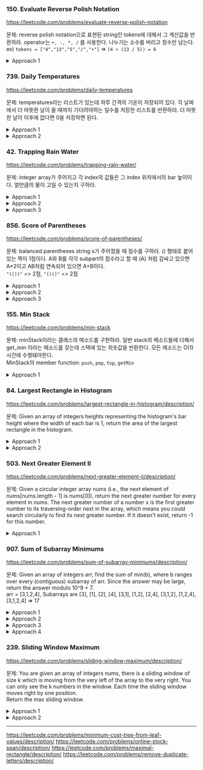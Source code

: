 ### 150. Evaluate Reverse Polish Notation

https://leetcode.com/problems/evaluate-reverse-polish-notation

문제: reverse polish notation으로 표현된 string인 tokens에 대해서 그 계산값을 반환하라. 
operator는 `+, -, *, /` 를 사용한다. 나누기는 소수를 버리고 정수만 남는다.    
ex) `tokens = ["4","13","5","/","+"]` => `(4 + (13 / 5)) = 6`


<details><summary>Approach 1</summary>

간단하다. 쭉 iterate하면서 연산자가 아니면 stack push하고 연산자면 최근 두 개 pop 한 뒤 계산하면 된다.

lambda를 쓰면 다르게 풀 수도 있다.   

  
```python
def evalRPN(self, tokens: List[str]) -> int:
        
    operations = {
        "+": lambda a, b: a + b,
        "-": lambda a, b: a - b,
        "/": lambda a, b: int(a / b),
        "*": lambda a, b: a * b
    }
    
    stack = []
    for token in tokens:
        if token in operations:
            number_2 = stack.pop()
            number_1 = stack.pop()
            operation = operations[token]
            stack.append(operation(number_1, number_2))
        else:
            stack.append(int(token))
    return stack.pop()
```

</details>






### 739. Daily Temperatures

https://leetcode.com/problems/daily-temperatures

문제: temperatures라는 리스트가 있는데 하루 간격의 기온이 저장되어 있다. 각 날짜에서 더 따뜻한 날이 올 때까지 기다려야하는 일수를 저장한 리스트를 반환하라. 더 따뜻한 날이 이후에 없다면 0을 저장하면 된다.

<details><summary>Approach 1</summary>

decreasing monotonic stack을 사용한다.   
stack에는 아직 더 따뜻한 날을 못 만난 day가 저장되어 있다. 그러면 bottom에서 top으로 갈수록 덜 따뜻하다.   
리스트를 iterate하면서 지금 보는 기온이 top보다 낮으면 그냥 push한다.   
top보다 높으면 더 높은 top이 나올 때까지 pop하면서 pop된 날짜에 대해 답을 넣어준다.
답은 현재 보는 index와 pop된 날짜의 차이이다.

O(N) / O(N)

    
```python
class Solution:
    def dailyTemperatures(self, temperatures: List[int]) -> List[int]:
        n = len(temperatures)
        stack = []
        ans = [0] * n
        for i in range(n):
            if not stack:
                stack.append(i)
                continue
            while stack and temperatures[stack[-1]] < temperatures[i]:
                past_i = stack.pop()
                ans[past_i] = i - past_i
            stack.append(i)
        
        return ans
```
    
</details>

<details><summary>Approach 2</summary>

리스트를 뒤에서부터 iterate하면서 현재 날짜의 기온보다 높은 기온이 나오는 날을 찾는 방법도 있다.   
지금까지의 가장 높은 기온을 저장하는 hottest variable을 두고 현재 기온이 hottest보다 높다면 hottest를 업데이트하고 continue한다.   
이렇게 하는 이유는 그런 경우 더 따뜻한 날이 나올 수 없으므로 추가 작업이 필요 없기 때문이다.   
answer list를 만들어 놓고 뒤에서부터 원소를 하나씩 보는데, i번째 날에 i+1의 온도를 확인한다.   
i+1의 온도가 더 낮다면 i+1+answer[i+1] 위치로 가서 또 비교한다.   
더 높은 온도가 나올 때까지 반복을 하는데 이렇게 하면 각 원소마다 두 번씩만 작업을 하게 된다.(backward iterate할 때 한 번, jump하면서 날 찾을 때 한 번)   

O(N) / O(1)


```python
class Solution:
    def dailyTemperatures(self, temperatures: List[int]) -> List[int]:
        n = len(temperatures)
        ans = [0] * n
        hottest = 0

        for i in range(n-1, -1, -1):
            cur = temperatures[i]
            if cur >= hottest:
                hottest = cur
                continue
            comp_idx = i + 1
            while cur >= temperatures[comp_idx]:
                comp_idx += ans[comp_idx]
            ans[i] = comp_idx - i
        
        return ans

```

</details>


### 42. Trapping Rain Water

https://leetcode.com/problems/trapping-rain-water/

문제: integer array가 주어지고 각 index의 값들은 그 index 위치에서의 bar 높이이다. 얼만큼의 물이 고일 수 있는지 구하라.


<details><summary>Approach 1</summary>

내 brute force한 방법   
- 앞에서부터 iterate하면서 left wall로 생각을 한다. 
- 각 left wall마다 오른쪽을 보면서 left wall 이상인 right wall을 찾는다. 그러면 물은 그 right wall을 넘지 못 하고 그 사이를 채운다.
- left wall 이상인 게 없다면 오른쪽 중 가장 높은 wall을 찾는다. 그러면 그 사이가 물이 채워진다.
- right wall을 찾으러 갈 때 각 right wall 후보와 left wall 사이에 얼만큼이 벽으로 채워져있는지 계산해놓는다.
- 그러면 마지막에 `width x min(left wall, right wall) - occupied` 를 하면 된다.
- 다음 iteration은 right wall이 left wall로 되는 상황부터 하면 된다.

이러면 O(N^2)의 시간이 소요돼서 느리다.

이걸 최적화하려면 `739. Daily Temperatures` 문제처럼 미리 각 left wall마다 그거보다 높은 wall이 처음으로 나오는 위치를 저장한 array, 
그 이후의 wall 중 가장 높은 높이를 저장한 array 두 개를 O(N) 시간에 만들어 놓으면 이후 작업도 O(N)에 가능할 것이다.    


```py
    def trap(self, height: List[int]) -> int:
        n = len(height)
        left = 0
        ans = 0
        while left < n-1:
            if height[left] == 0:  # If the height of left wall is 0, it cannot trap water.
                left += 1
                continue
            right = tallest_right = left + 1
            occupied, occupied_dict = 0, {}
            while right < n:
                occupied_dict[right] = occupied
                if height[right] >= height[left]:
                    break
                if height[right] > height[tallest_right]:
                    tallest_right = right
                occupied += height[right]
                right += 1
            if right == n:
                right = tallest_right
            width = right - left - 1
            ans += (width * min(height[left], height[right]) - occupied_dict[right])
            left = right
        return ans
```

</details>


<details><summary>Approach 2</summary>

아이디어를 생각하기 어렵다.    
적분하듯이 쪼개서 각 위치에서의 물 양을 구한 뒤에 합하는 걸로 생각해보자.    
현재 위치 i에서 물이 차려면 i 기준 왼쪽과 오른쪽 둘 다에 i보다 높은 bar가 있어야한다.    
`cur_trapped_water = min(left_max, right_max) - cur_height`
각 위치 i 기준으로 왼쪽에서 가장 높은 bar의 높이가 저장된 left_maxs와 오른쪽으로 한 결과인 right_maxs를 만든 뒤 답을 구한다.   
O(N) / O(N)


```python
    def trap(self, height: List[int]) -> int:        
        n = len(height)
        total = 0

        left_maxs = [0] * n  # i 기준 왼쪽 중에 가장 큰 값
        right_maxs = [0] * n
        left_max = right_max = 0
        for i in range(1, n):
            left_max = max(left_max, height[i-1])
            left_maxs[i] = left_max
        for i in range(n-2, -1, -1):
            right_max = max(right_max, height[i+1])
            right_maxs[i] = right_max

        for i in range(n):
            cur_trapped = min(left_maxs[i], right_maxs[i]) - height[i]
            if cur_trapped > 0:
                total += cur_trapped
        
        return total
```

</details>

<details><summary>Approach 3</summary>

위의 방법은 두 번 iterate해야하는데 decreasing monotonic stack을 쓰면 한 번의 iterate로 가능하다.    
- 오른쪽으로 iterate하면서 decreasing monotonic stack을 만든다. 그러면 stack에는 left wall 후보들이 남게 된다.
- stack 만들다가 pop해야할 상황, 즉 현재 높이가 stack의 top보다 높다면 pop을 한다. 그 pop된 위치의 bar는 자기보다 높은 left wall과 right wall이 있는 것이다.
- stack이 비게 된다면 left wall이 없으므로 무시한다.
- stack에 값이 남아있다면 stack의 top 값이 left wall이 된다. right wall은 current bar이다.
- left bar와 right bar 사이에 popped bar보다 높은 건 없으므로 popped bar 높이 윗부분인 `min(left bar, right bar) - popped bar * width` 만큼 물이 찰 수 있다.
- popped bar 보다 낮은 영역은 이미 이전 작업에서 처리됐다.    

어렵다. 신박하다.


```python
    def trap(self, height: List[int]) -> int:        
        n = len(height)
        total = 0
        stack = []

        current = 0
        while current < n:
            while stack and height[current] > height[stack[-1]]:
                top = stack.pop()
                if not stack:
                    break
                distance = current - stack[-1] - 1
                bounded_height = min(height[current], height[stack[-1]]) - height[top]
                total += distance * bounded_height
            stack.append(current)
            current += 1
        
        return total
```

</details>






### 856. Score of Parentheses

https://leetcode.com/problems/score-of-parentheses/

문제: balanced parentheses string s가 주어졌을 때 점수를 구하라. () 형태로 붙어 있는 짝이 1점이다.
A와 B를 각각 subpart의 점수라고 할 때 (A) 처럼 감싸고 있으면 A*2이고 AB처럼 연속되어 있으면 A+B이다.   
`"(())"` => 2점, `"()()"` => 2점


<details><summary>Approach 1</summary>

stack을 사용해서 풀 수 있다.   
string을 iterate하면서 괄호 혹은 계산된 숫자를 stack에 넣는다. 
그러면 제일 마지막에는 결괏값 하나만 stack에 존재하게 된다.

```py
    def scoreOfParentheses(self, s: str) -> int:
        stack = []
        for c in s:
            if c == '(':
                # left paranthesis면 stack에 추가만 한다.
                stack.append('(')
            if c == ')':
                # right paranthesis면 계산을 해야한다.
                left = stack.pop()
                if left == '(':
                    # stack의 제일 위에 open이 있었다면 현재의 close와 합쳐서 1을 넣는다.
                    stack.append(1)
                else:
                    # 숫자가 있었다면 그 숫자를 두 배한다. 
                    # stack에는 연속된 숫자가 없음이 보장되므로 그 다음의 pop은 open일 것이다. 합쳐서 2배해서 넣는다.
                    stack.pop()
                    stack.append(left * 2)
            # 각 iteration마다 stack의 top들에 연속된 숫자가 없도록 압축해준다. 
            if stack and stack[-1] != '(':
                tmp = stack.pop()
                if stack and stack[-1] != '(':
                    tmp += stack.pop()
                    stack.append(tmp)
                else:
                    stack.append(tmp)
        return stack[0]
```

</details>


<details><summary>Approach 2</summary>

stack의 다른 방법도 있다. 각 뎁스마다 값을 저장하는 것이다.   
left parenthesis 나올 때마다 depth가 늘어나니까 stack에 추가하고 right parenthesis 나올 때마다 depth 하나 탈출한다.    
depth 줄일 때마다 stack을 pop 한다. 
이전 depth의 값에 추가해준다.   


```python
def solve(s: str) -> int:
    s2 = [0]
    for i, c in enumerate(s):
        if c == '(':
            s2.append(0)
        else:
            tmp = s2.pop()
            if s[i-1] == '(':
                tmp += 1
            else:
                tmp = tmp*2
            s2[-1] += tmp

    return s2[-1]
```

</details>


<details><summary>Approach 3</summary>

O(1) space

마지막 방법은 power로 생각하는 것이다. 특정 depth에 있는 ()는 밖으로 나올 때마다 2가 곱해진다.   
그러면 왼쪽부터 linear하게 탐색하면서 열릴 때마다 depth를 증가시킨다. 닫힐 때 depth를 확인해서 pow(2, depth)를 결과에 더해준다. 바로 붙어있는 괄호들에 대해서만 처리하면 되는 듯.

```py
    def scoreOfParentheses(self, s: str) -> int:
        depth = -1
        res = 0
        prev_left = -1
        for i, c in enumerate(s):
            if c == '(':
                depth += 1
                prev_left = i
                continue
            if c == ')':
                if prev_left == i - 1:
                    res += 2 ** depth
                depth -= 1
        return res
```

</details>






### 155. Min Stack

https://leetcode.com/problems/min-stack

문제: minStack이라는 클래스의 메소드를 구현하라. 일반 stack의 메소드들에 더해서 get_min 이라는 메소드를 갖는데 스택에 있는 최솟값을 반환한다. 모든 메소드는 O(1) 시간에 수행돼야한다.   
MinStack의 member function: `push`, `pop`, `top`, `getMin`


<details><summary>Approach 1</summary>

스택은 계속해서 위로 쌓이는 자료구조이다. 어떤 최솟값이 있고 그 이후로 그보다 작은 값이 없다면 그 위의 모든 값들에 대해서는 get_min이 그 최솟값이다.   
따라서 stack에 (cur_val, prev_min) 의 tuple을 넣어주면 된다.   
push할 때와 pop할 때 self.min을 업데이트 해주면 된다.   
push할 때는 현재와 비교해서 더 작으면 min이 업데이트 되는 것이고, pop할 때는 pop값이 min하고 똑같으면 prev_min으로 업데이트 해야하는 것이다.

위 방법대로 하면 중복된 값이 많이 저장될 수 있다. 메모리 효율을 위해서 스택을 두 개 관리하는 방법도 있다. 하나는 그냥 스택, 다른 하나는 min 값이 바뀔 때만 저장하는 스택이다.   
따라서 pop을 할 때는 min stack의 위에 있는 값과 같으면 둘 다 pop을 하는 식으로 한다.   


```py
class MinStack:

    def __init__(self):
        self.min = math.inf
        self.stack = []  # list of (current value, min value before getting current value)


    def push(self, val: int) -> None:
        self.stack.append((val, self.min))  # min 업데이트 전에 넣어야 prev_min이 된다.
        self.min = min(self.min, val)
        

    def pop(self) -> None:
        val, prev_min = self.stack.pop()
        self.min = max(prev_min, self.min)  # pop 된 값이 있기 전의 최솟값이 prev_min이다. 이 값이 현재의 min보다 크다면 이 popped value가 push될 때 min이 업데이트 된 거니까 pop할 때도 업데이트가 된다.
        

    def top(self) -> int:
        return self.stack[-1][0]
        

    def getMin(self) -> int:
        return self.min
```

</details>









### 84. Largest Rectangle in Histogram

https://leetcode.com/problems/largest-rectangle-in-histogram/description/

문제: Given an array of integers heights representing the histogram's bar height where the width of each bar is 1, return the area of the largest rectangle in the histogram.

<details><summary>Approach 1</summary>

내 solution: TLE    
- stack을 두고 (i, h) 값을 넣는다. 인덱스 i 이후부터 지금까지 가장 낮은 wall의 높이는 h인 것을 보장한다. 
- i가 늘어났는데 h가 작아진다면 의미가 없다. 따라서 stack은 monotonic stack으로서 h 값이 점점 커져야한다.
- 리스트를 traverse하면서 right end는 현재 index로 잡는다. 
- 현재 높이가 stack에 있는 높이보다 작다면 stack에서 현재 높이보다 큰 값들을 다 pop한다. right end 높이보다 큰 값들은 더 이상 쓰이지 못 하기 때문이다. 
- stack을 구성하면 그 stack을 iterate하면서 `ans = max(ans, (right_end - stack_index) x stack_height )` 로 계산한다. 현재 자리(right_end) 기준으로 stack_index까지 중 가장 높은 공통 높이는 stack_height이기 때문이다.


Time Complexity: O(N^2). 최악의 경우 increasing stack이 만들어질 수 있다.



```py
    def largestRectangleArea(self, heights: List[int]) -> int:
        """
        From index idx, it is guaranteed that height is the shortest.
        If idx becomes larger, heigh with shorter value is no need. Only looks for higher value.
        """
        stack = []  # (idx, height), 
        ans = 0
        for i, height in enumerate(heights):
            last_idx = i
            while stack and height <= stack[-1][1]:
                last_idx, _ = stack.pop()
            stack.append((last_idx, height))

            for _idx, _height in stack:
                ans = max(ans, (i + 1 - _idx) * _height)
        
        return ans
```

</details>

<details><summary>Approach 2</summary>

어떤 지점 i를 기준으로, 해당 bar를 높이로 갖는 최대 rectangle을 구해보자. 그러면 해당 bar에서 왼쪽으로 봤을 때 처음으로 낮은 bar가 나오는 곳이 left index가 되고 반대가 right index가 된다.   
이렇게 각 i를 대상으로 하게 되면 모든 rectangle을 구할 수 있다.   

left_barriers를 생성한다. O(N). 739. Daily Temperatures 문제 생각하면 된다.   
right_barriers 생성한 뒤 이를 이용해서 답을 구한다.


```py
    def largestRectangleArea(self, heights: List[int]) -> int:
        n = len(heights)
        """
        # left_barrieres
        For each index i, left_barrieres[i] is the index of the nearest wall 
        that appears shorter than heights[i] on the left side.
        If not exist, -1
        """
        left_barriers = [-1] * n
        right_barriers = [n] * n

        for i in range(n):
            cur_h = heights[i]
            cmp_idx = i - 1
            while cmp_idx != -1 and heights[cmp_idx] >= cur_h:
                cmp_idx = left_barriers[cmp_idx]
            left_barriers[i] = cmp_idx
        
        for i in range(n-1, -1, -1):
            cur_h = heights[i]
            cmp_idx = i + 1
            while cmp_idx != n and heights[cmp_idx] >= cur_h:
                cmp_idx = right_barriers[cmp_idx]
            right_barriers[i] = cmp_idx
        
        ans = 0
        for i in range(n):
            cur_h = heights[i]
            left, right = left_barriers[i], right_barriers[i]
            ans = max(ans, (right - left - 1) * cur_h)
        
        return ans
```

약간의 최적화
- shortest 라는 변수 넣어서 shortest보다 작거나 같다면 shortest 업데이트하고 바로 넘어가기(옆 index랑 비교할 필요 없이)
- 오른쪽 iterate loop를 합치기

</details>






### 503. Next Greater Element II

https://leetcode.com/problems/next-greater-element-ii/description/

문제: Given a circular integer array nums (i.e., the next element of nums[nums.length - 1] is nums[0]), return the next greater number for every element in nums. 
The next greater number of a number x is the first greater number to its traversing-order next in the array, which means you could search circularly to find its next greater number. If it doesn't exist, return -1 for this number.


<details><summary>Approach 1</summary>

monitonic stack을 활용한다.

- 뒤에서부터 iterate하면서 decreasing monotonic stack을 만든다.
- 현재 값보다 큰 값이 나올 때까지 pop을 한다. stack이 비게 되면 -1을 넣고 그렇지 않다면 top을 넣는다.
- 현재 값을 stack에 넣는다.
- circular list이기 때문에 이 과정을 두 번 반복한다. stack이 비게 되는 순간은 바로 break할 수 있다.

```py
    def nextGreaterElements(self, nums: List[int]) -> List[int]:
        stack = []
        res = deepcopy(nums)
        for i in range(len(nums)-1, -1, -1):
            num = nums[i]
            while stack and num >= stack[-1]:
                stack.pop()
            if stack:
                res[i] = stack[-1]
            else:
                res[i] = -1
            stack.append(num)
        
        for i in range(len(nums)-1, -1, -1):
            num = nums[i]
            while stack and num >= stack[-1]:
                stack.pop()
            if stack:
                res[i] = stack[-1]
            else:
                break
            stack.append(num)
        
        return res
```

</details>






### 907. Sum of Subarray Minimums

https://leetcode.com/problems/sum-of-subarray-minimums/description/

문제: Given an array of integers arr, find the sum of min(b), where b ranges over every (contiguous) subarray of arr. Since the answer may be large, return the answer modulo 10^9 + 7.    
arr = [3,1,2,4], Subarrays are [3], [1], [2], [4], [3,1], [1,2], [2,4], [3,1,2], [1,2,4], [3,1,2,4] => 17


<details><summary>Approach 1</summary>

brute force하게 N^2 Time 알고리즘을 생각했다.   

```py
    def sumSubarrayMins(self, arr: List[int]) -> int:
        n = len(arr)
        res = 0
        for i in range(n):
            cur_min = arr[i]
            for j in range(i, n):
                cur_min = min(cur_min, arr[j])
                res += cur_min
        
        return res % (pow(10,9) + 7)
```


</details>




<details><summary>Approach 2</summary>

- heap에 (value, index) 를 저장한다.
- 왼쪽부터 오른쪽으로 iterate한다. cur_idx가 subarray의 rightend라고 생각하자. 
- 0부터 first_min_index 까지가 leftend일 때는 min 값이 first_min_value이다.
- first_min_index+1 부터 second_min_index까지가 leftend일 때는 min 값이 second_min_value이다.
- 이렇게 해서 cur_index가 되면 break하고 rightend를 하나 더 늘린다.

근데 heap을 매번 pop, push를 반복해야 하기 때문에 이것도 결국 worst는 N^2이다.
구현 스킵

</details>


<details><summary>Approach 3</summary>

`503. Next Greater Element II` 를 활용해야한다.    

- 어떤 index를 기준으로 했을 때, 왼쪽에서 자기보다 처음으로 작은 값이 나오는 위치를 l, 오른쪽에 처음 나오는 위치를 r이라 하자.
- `arr[l+1:r] 범위에서는 어떤 contiguos subarray도 min 값은 arr[index]가 된다.
- duplicate value에 대한 처리를 고려해야한다. 이게 어렵다.
  - 양 쪽 다 if greater, pop 을 하면 duplicate


```
both strictly greater condition

values: 3 1 2 3 2 4
index:  0 1 2 3 4 5

left:   N N 1 2 2 4
right:  1 N 4 4 N N

[2, 3, 2]로 extend 되는 건 빠진다.

```

```
both greater or equal condition

values: 3 1 2 3 2 4
index:  0 1 2 3 4 5

left:   N N 1 2 1 4
right:  1 N N 4 N N

[2, 3, 2]를 기준으로 extend 되는 건 2번씩 중복되게 된다.
```

```
left strictly greater, and right greater or equal condition

values: 3 1 2 3 2 4
index:  0 1 2 3 4 5

left:   N N 1 2 2 4
right:  1 N N 4 N N

[2, 3, 2]를 기준으로 extend 되는 건 왼쪽에 있는 게 담당한다.
오른쪽에 있는 값은 left를 빼고 extend하니까 중복이 안 된다.
```


어렵다.


```py
    def sumSubarrayMins(self, arr: List[int]) -> int:
        # number of moves from current position to reach the first less element
        left_dists = [0] * len(arr)
        right_dists = [0] * len(arr)

        d_stack = []
        for i, num in enumerate(arr):
            while d_stack and d_stack[-1][0] > num:
                d_stack.pop()
            if d_stack:
                left_dists[i] = i - d_stack[-1][1]
            else:
                left_dists[i] = i+1
            d_stack.append((num, i))

        d_stack = []
        for i in range(len(arr)-1, -1, -1):
            num = arr[i]
            while d_stack and d_stack[-1][0] >= num:
                d_stack.pop()
            if d_stack:
                right_dists[i] = d_stack[-1][1] - i
            else:
                right_dists[i] = len(arr) - i
            d_stack.append((num, i))
        
        res = 0
        #print(f"{len(left_dists)} {len(right_dists)}")
        for i in range(len(arr)):
            res += (left_dists[i] * right_dists[i] * arr[i])
        
        return res % (pow(10, 9) + 7)
```

</details>


<details><summary>Approach 4</summary>

Approach 2를 최적화한 방법이다. 
Approach 2의 경우는 각 원소당 최대 2 + 2 + 1 번 접근할 수 있을 것 같다.   
Approach 3는 각 원소 당 최대 2번 접근한다.

- 각 position i에 대해서, i가 rightend인 subarray를 생각하자.
- i가 i-1에서 i로 하나 증가하게 되면, i-1일 때의 subarray들에서 i만 append한 것에 `[i]` 만 추가된 것이다.
- arr[i]가 arr[i-1]보다 크다면, arr[i]가 추가된 것은 min에 영향을 주지 못한다.
- arr[i]가 더 작다면, 처음으로 arr[i]보다 작은 값이 나오는 곳을 찾는다. 그 구간까지는 min 값이 바뀌어야한다.
- result[i]를 i가 rightend인 subarray들의 min 합이라고 하자.
- if arr[i] >= arr[i-1], result[i] = result[i-1] + arr[i]
- else, result[i] = result[j] + arr[i] * (i-j), for j the first less element

코드도 훨씬 간단하다.


```py
    def sumSubarrayMins(self, arr: List[int]) -> int:
        arr = [0] + arr
        result = [0]*len(arr)
        stack = [0]
        for i in range(len(arr)):
            while arr[stack[-1]] > arr[i]:
                stack.pop() 
            j = stack[-1]
            result[i] = result[j] + (i-j)*arr[i]
            stack.append(i)
        return sum(result) % (10**9+7)
```






</details>












### 239. Sliding Window Maximum

https://leetcode.com/problems/sliding-window-maximum/description/

문제: You are given an array of integers nums, there is a sliding window of size k which is moving from the very left of the array to the very right. You can only see the k numbers in the window. Each time the sliding window moves right by one position.   
Return the max sliding window.


<details><summary>Approach 1</summary>

brute force

```py
    def maxSlidingWindow(self, nums: List[int], k: int) -> List[int]:
        l, r = 0, k
        res = []
        #cur_window = nums[0:k]
        while l <= len(nums) - k:
            r = l + k
            res.append(max(nums[l:r]))
            l += 1 
        return res
```

</details>


<details><summary>Approach 2</summary>

monotonic queue를 활용한다.   

- 큐에는 작아지는 순서로 데이터가 들어가게 된다.
- 새로운 값이 들어올 때, head를 하나씩 보면서 index가 유효하지 않으면 버린다.
- tail부터 지금의 값보다 작으면 버리고 지금 값의 위치를 찾아 들어간다.
- 버려진 값들은 지금 값보다 작으면서 왼쪽에 존재하는 거니까 앞으로의 답에 영향을 줄 수 없다.

```py
    def maxSlidingWindow(self, nums: List[int], k: int) -> List[int]:
        m_queue = deque()
        res = []
        for i, num in enumerate(nums):
            while m_queue and m_queue[0][1] <= i - k:
                # 여기는 index만 봐도 된다. 남은 건 유효한 max니까.
                m_queue.popleft()
                
            while m_queue and (m_queue[-1][0] <= num or m_queue[-1][1] <= i - k):
                # 여기는 값만 비교해도 되긴 되는데 그냥 정리해주자.
                m_queue.pop()

            m_queue.append((num, i))
            if i < k-1:
                continue

            res.append(m_queue[0][0])
        
        return res
```

O(N) / O(N)

</details>





---




https://leetcode.com/problems/minimum-cost-tree-from-leaf-values/description/
https://leetcode.com/problems/online-stock-span/description/
https://leetcode.com/problems/maximal-rectangle/description/
https://leetcode.com/problems/remove-duplicate-letters/description/

